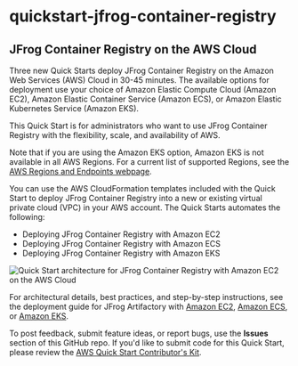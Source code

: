 # quickstart-jfrog-container-registry
## JFrog Container Registry on the AWS Cloud

Three new Quick Starts deploy JFrog Container Registry on the Amazon Web Services (AWS) Cloud in 30-45 minutes. The available options for deployment use your choice of Amazon Elastic Compute Cloud (Amazon EC2), Amazon Elastic Container Service (Amazon ECS), or Amazon Elastic Kubernetes Service (Amazon EKS).

This Quick Start is for administrators who want to use JFrog Container Registry with the flexibility, scale, and availability of AWS.

Note that if you are using the Amazon EKS option, Amazon EKS is not available in all AWS Regions. For a current list of supported Regions, see the [AWS Regions and Endpoints webpage](https://docs.aws.amazon.com/general/latest/gr/rande.html#eks_region).

You can use the AWS CloudFormation templates included with the Quick Start to deploy JFrog Container Registry into a new or existing virtual private cloud (VPC) in your AWS account. The Quick Starts automates the following:

- Deploying JFrog Container Registry with Amazon EC2
- Deploying JFrog Container Registry with Amazon ECS
- Deploying JFrog Container Registry with Amazon EKS

![Quick Start architecture for JFrog Container Registry with Amazon EC2 on the AWS Cloud](https://d1.awsstatic.com/partner-network/QuickStart/datasheets/jfrog-artifactory-with-amazon-ec2-on-aws-diagram.099b374684667c4c22afa54e04f593651deec980.png)

For architectural details, best practices, and step-by-step instructions, see the deployment guide for JFrog Artifactory with [Amazon EC2](https://fwd.aws/dBWPz), [Amazon ECS](https://fwd.aws/Erdv5), or [Amazon EKS](https://fwd.aws/K87wK).

To post feedback, submit feature ideas, or report bugs, use the **Issues** section of this GitHub repo.
If you'd like to submit code for this Quick Start, please review the [AWS Quick Start Contributor's Kit](https://aws-quickstart.github.io/).

